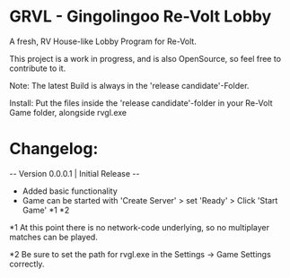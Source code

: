 # GRVL - Gingolingoo Re-Volt Lobby

A fresh, RV House-like Lobby Program for Re-Volt.

This project is a work in progress, and is also OpenSource, so feel free to contribute to it.

Note: The latest Build is always in the 'release candidate'-Folder.

Install:
Put the files inside the 'release candidate'-folder in your Re-Volt Game folder, alongside rvgl.exe

# Changelog:

-- Version 0.0.0.1 | Initial Release --

+ Added basic functionality
+ Game can be started with 'Create Server' > set 'Ready' > Click 'Start Game' *1 *2


*1 At this point there is no network-code underlying, so no multiplayer matches can be played.

*2 Be sure to set the path for rvgl.exe in the Settings -> Game Settings correctly.
